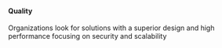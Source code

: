 #### Quality
Organizations look for solutions with a superior design and high performance focusing on security and scalability
